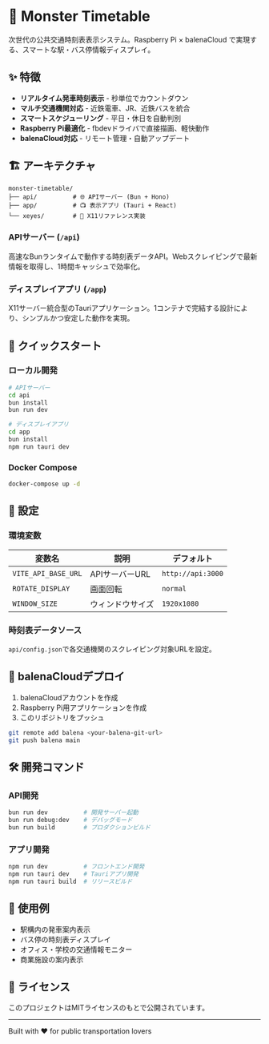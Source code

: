 # 🚆 Monster Timetable

次世代の公共交通時刻表表示システム。Raspberry Pi × balenaCloud で実現する、スマートな駅・バス停情報ディスプレイ。

## ✨ 特徴

- **リアルタイム発車時刻表示** - 秒単位でカウントダウン
- **マルチ交通機関対応** - 近鉄電車、JR、近鉄バスを統合
- **スマートスケジューリング** - 平日・休日を自動判別
- **Raspberry Pi最適化** - fbdevドライバで直接描画、軽快動作
- **balenaCloud対応** - リモート管理・自動アップデート

## 🏗️ アーキテクチャ

```
monster-timetable/
├── api/          # 🌐 APIサーバー (Bun + Hono)
├── app/          # 📺 表示アプリ (Tauri + React)
└── xeyes/        # 🔧 X11リファレンス実装
```

### APIサーバー (`/api`)
高速なBunランタイムで動作する時刻表データAPI。Webスクレイピングで最新情報を取得し、1時間キャッシュで効率化。

### ディスプレイアプリ (`/app`)
X11サーバー統合型のTauriアプリケーション。1コンテナで完結する設計により、シンプルかつ安定した動作を実現。

## 🚀 クイックスタート

### ローカル開発

```bash
# APIサーバー
cd api
bun install
bun run dev

# ディスプレイアプリ
cd app
bun install
npm run tauri dev
```

### Docker Compose

```bash
docker-compose up -d
```

## 🔧 設定

### 環境変数

| 変数名 | 説明 | デフォルト |
|--------|------|------------|
| `VITE_API_BASE_URL` | APIサーバーURL | `http://api:3000` |
| `ROTATE_DISPLAY` | 画面回転 | `normal` |
| `WINDOW_SIZE` | ウィンドウサイズ | `1920x1080` |

### 時刻表データソース
`api/config.json`で各交通機関のスクレイピング対象URLを設定。

## 📱 balenaCloudデプロイ

1. balenaCloudアカウントを作成
2. Raspberry Pi用アプリケーションを作成
3. このリポジトリをプッシュ

```bash
git remote add balena <your-balena-git-url>
git push balena main
```

## 🛠️ 開発コマンド

### API開発
```bash
bun run dev          # 開発サーバー起動
bun run debug:dev    # デバッグモード
bun run build        # プロダクションビルド
```

### アプリ開発
```bash
npm run dev          # フロントエンド開発
npm run tauri dev    # Tauriアプリ開発
npm run tauri build  # リリースビルド
```

## 🎯 使用例

- 駅構内の発車案内表示
- バス停の時刻表ディスプレイ
- オフィス・学校の交通情報モニター
- 商業施設の案内表示

## 📄 ライセンス

このプロジェクトはMITライセンスのもとで公開されています。

---

Built with ❤️ for public transportation lovers